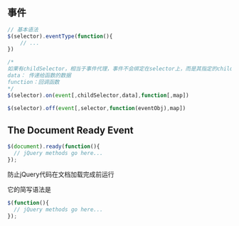 
## 事件
```js
// 基本语法
$(selector).eventType(function(){
    // ...
})

/*
如果有childSelector，相当于事件代理，事件不会绑定在selector上，而是其指定的childSelctor上
data： 传递给函数的数据
function：回调函数
*/
$(selector).on(event[,childSelector,data],function[,map])

$(selector).off(event[,selector,function(eventObj),map])
```


## The Document Ready Event
```js
$(document).ready(function(){
  // jQuery methods go here...
});
```
防止jQuery代码在文档加载完成前运行

它的简写语法是
```js
$(function(){
  // jQuery methods go here...
});
```